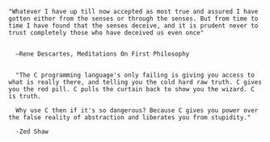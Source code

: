     "Whatever I have up till now accepted as most true and assured I have gotten either from the senses or through the senses. But from time to time I have found that the senses deceive, and it is prudent never to trust completely those who have deceived us even once"


      —Rene Descartes, Meditations On First Philosophy


      "The C programming language's only failing is giving you access to what is really there, and telling you the cold hard raw truth. C gives you the red pill. C pulls the curtain back to show you the wizard. C is truth.

      Why use C then if it's so dangerous? Because C gives you power over the false reality of abstraction and liberates you from stupidity."

      -Zed Shaw
